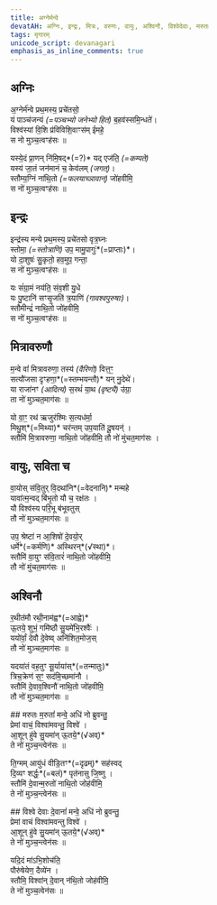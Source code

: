 ```yaml
---
title: अग्नेर्मन्वे
devatAH: अग्निः, इन्द्रः, मित्रः, वरुणः, वायुः, अश्विनौ, विश्वेदेवाः, मरुतः
tags: मृगारम्
unicode_script: devanagari
emphasis_as_inline_comments: true
---
```

## अग्निः
अ॒ग्नेर्म॑न्वे प्रथ॒मस्य॒ प्रचे॑तसो॒  
यं पाञ्च॑जन्यं *(=पञ्चभ्यो जनेभ्यो हितं)* ब॒हव॑स्समि॒न्धते॑।  
विश्व॑स्यां वि॒शि प्र॑विविशि॒वाꣳस॑म् ईमहे॒  
स नो मुञ्च॒त्वꣳह॑सः ॥

यस्ये॒दं प्रा॒णन् नि॑मि॒षद्*(=?)* यद् एज॑ति॒ *(=कम्पते)*  
यस्य॑ जा॒तं जन॑मानं च॒ केव॑लम् *(जगत्)*।  
स्तौम्य॒ग्निं ना॑थि॒तो *(=फलयाच्ञावान्)* जो॑हवीमि॒  
स नो॑ मुञ्च॒त्वꣳह॑सः ॥

## इन्द्रः
इन्द्र॑स्य मन्ये प्रथ॒मस्य॒ प्रचे॑तसो वृत्र॒घ्नः  
स्तोमा॒ *(=स्तोत्राणि)* उप॒ मामु॒पागुः॑*(=प्राप्ताः)*।  
यो दा॒शुषः॑ सु॒कृतो॒ हव॒मुप॒ गन्ता॒  
स नो॑ मुञ्च॒त्वꣳह॑सः ॥

यः सं॑ग्रा॒मं नय॑ति॒ संव॒शी यु॒धे  
यः पु॒ष्टानि॑ सꣳसृ॒जति॑ त्र॒याणि॑ *(गावश्वपुरुषाः)*।  
स्तौमीन्द्रं॑ नाथि॒तो जो॑हवीमि॒  
स नो॑ मुञ्च॒त्वꣳह॑सः ॥

## मित्रावरुणौ
म॒न्वे वां॑ मित्रावरुणा॒ तस्य॑ *(वैरिणो)* वित्त॒ꣳ॒  
सत्यौ॑जसा दृꣳहणा॒*(=स्तम्भयन्तौ)* यन् नु॒देथे॑।  
या राजा॑नꣳ *(आदित्यं)* स॒रथं॑ या॒थ *(वृष्ट्यै)* उ॑ग्रा॒  
ता नो॑ मुञ्चत॒माग॑सः ॥

यो वा॒ꣳ॒ रथ॑ ऋजुर॑श्मिः स॒त्यध॑र्मा॒  
मिथु॒श्*(=मिथ्या)* चर॑न्तम् उप॒याति॑ दू॒षयन्॑ ।  
स्तौमि॑ मि॒त्रावरुणा॒ नाथि॒तो जो॑हवीमि॒ 
तौ नो॑ मुंचत॒माग॑सः ।  

## वायुः, सविता च
वा॒योस् स॑वि॒तुर् वि॒दथा॑नि*(=वेदनानि)* मन्महे  
यावा॑त्म॒न्वद् बि॑भृ॒तो यौ च॒ रक्ष॑तः ।  
यौ विश्व॑स्य परि॒भू ब॑भूवतुस्  
तौ नो॑ मुञ्चत॒माग॑सः ॥

उप॒ श्रेष्टा॑ न आ॒शिषो॑ दे॒वयो॒र्  
धर्मे॑*(=कर्मणि)* अस्थिरन्*(√स्था)*।  
स्तौमि॑ वा॒युꣳ स॑वि॒तारं॑ नाथि॒तो जो॑हवीमि॒  
तौ नो॑ मुंचत॒माग॑सः ॥

## अश्विनौ
र॒थीत॑मौ रथी॒नाम॑ह्व*(=आह्वे)*  
ऊ॒तये॒ शुभं॒ गमि॑ष्ठौ सु॒यमे॑भि॒रश्वैः॑ ।   
ययो॑र्वां॒ देवौ दे॒वेष्व् अनि॑शित॒मोज॒स्  
तौ नो॑ मुञ्चत॒माग॑सः ॥

यदया॑तं वह॒तुꣳ सू॒र्याया॑स्*(=तन्मातुः)*  
त्रिच॒क्रेण॑ स॒ꣳ॒ सद॑मि॒च्छमा॑नौ ।  
स्तौमि॑ दे॒वाव॒श्विनौ॑ नाथि॒तो जो॑हवीमि॒  
तौ नो॑ मुञ्चत॒माग॑सः ॥

##‌ मरुतः
म॒रुतां॑ मन्वे॒ अधि॑ नो ब्रुवन्तु॒  
प्रेमां वाचं॒ विश्वा॑मवन्तु॒ विश्वे॑ ।  
आ॒शून् हु॑वे सु॒यमा॑न् ऊ॒तये॒*(√अव्)*  
ते नो॑ मुञ्च॒न्त्वेन॑सः ॥

ति॒ग्मम् आयु॑धं वीडि॒तꣳ*(=दृढम्)* सह॑स्वद्  
दि॒व्यꣳ शर्द्धः॒*(=बलं)* पृत॑नासु जि॒ष्णु ।  
स्तौमि॑ दे॒वान्म॒रुतो॑ नाथि॒तो जोह॑वीमि॒  
ते नो॑ मुञ्च॒न्त्वेन॑सः ॥

##‌ विश्वे देवाः
दे॒वानां॑ मन्वे॒ अधि॑ नो ब्रुवन्तु॒  
प्रेमां वाचं विश्वा॑मवन्तु विश्वे॑ ।  
आ॒शून् हु॑वे सु॒यमा॑न् ऊ॒तये॒*(√अव्)*  
ते नो॑ मुञ्च॒न्त्वेन॑सः ॥

यदि॒दं मा॑ऽभि॒शोच॑ति॒  
पौरु॑षेयेण॒ दैव्ये॑न ।  
स्तौमि॒ विश्वा॑न् दे॒वान् न॑थि॒तो जोह॑वीमि॒  
ते नो॑ मुञ्च॒त्वेन॑सः ॥
